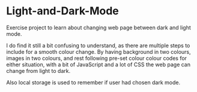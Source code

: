 # Light-and-Dark-Mode
Exercise project to learn about changing web page between dark and light mode.

I do find it still a bit confusing to understand, as there are multiple steps to include for a smooth colour change.
By having background in two colours, images in two colours, and rest following pre-set colour colour codes for either situation, with a bit of JavaScript and a lot of CSS the web page can change from light to dark.

Also local storage is used to remember if user had chosen dark mode.